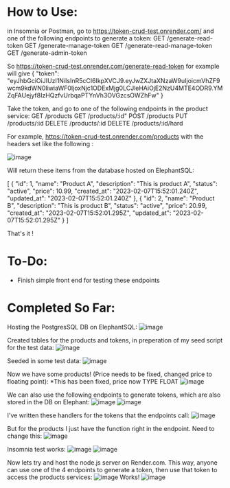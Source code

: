 # How to Use:
in Insomnia or Postman, go to https://token-crud-test.onrender.com/ and one of the following endpoints to generate a token:
GET /generate-read-token
GET /generate-manage-token
GET /generate-read-manage-token
GET /generate-admin-token

So https://token-crud-test.onrender.com/generate-read-token for example will give 
{
	"token": "eyJhbGciOiJIUzI1NiIsInR5cCI6IkpXVCJ9.eyJwZXJtaXNzaW9uIjoicmVhZF9wcm9kdWN0IiwiaWF0IjoxNjc1ODExMjg0LCJleHAiOjE2NzU4MTE4ODR9.YMZqFAUejyf8IzHQzfvUrbqaPTYnVh3OVGzcsOWZhFw"
}

Take the token, and go to one of the following endpoints in the product service:
GET /products
GET /products/:id"
POST /products
PUT /products/:id
DELETE /products/:id
DELETE /products/:id/hard

For example, https://token-crud-test.onrender.com/products with the headers set like the following : 

![image](https://user-images.githubusercontent.com/95140821/217388097-6f7a8cc6-acb3-4ed4-a816-537339036d5f.png)

Will return these items from the database hosted on ElephantSQL:

[
	{
		"id": 1,
		"name": "Product A",
		"description": "This is product A",
		"status": "active",
		"price": 10.99,
		"created_at": "2023-02-07T15:52:01.240Z",
		"updated_at": "2023-02-07T15:52:01.240Z"
	},
	{
		"id": 2,
		"name": "Product B",
		"description": "This is product B",
		"status": "active",
		"price": 20.99,
		"created_at": "2023-02-07T15:52:01.295Z",
		"updated_at": "2023-02-07T15:52:01.295Z"
	}
]

That's it !

# To-Do:
- Finish simple front end for testing these endpoints

# Completed So Far:
Hosting the PostgresSQL DB on ElephantSQL:
![image](https://user-images.githubusercontent.com/95140821/217340093-de2b508a-5eb6-45f2-b417-1d62feb88858.png)

Created tables for the products and tokens, in preperation of my seed script for the test data:
![image](https://user-images.githubusercontent.com/95140821/217340291-2175765e-b011-42c6-ad37-b2fe0bc6e6cf.png)

Seeded in some test data:
![image](https://user-images.githubusercontent.com/95140821/217340389-e68b133c-2fec-45d8-b8c2-a04f0bacd0a7.png)

Now we have some products! (Price needs to be fixed, changed price to floating point):
*This has been fixed, price now TYPE FLOAT
![image](https://user-images.githubusercontent.com/95140821/217340567-a1a2d5d2-f6d9-4939-9ad7-16d245f894ef.png)

We can also use the following endpoints to generate tokens, which are also stored in the DB on Elephant:
![image](https://user-images.githubusercontent.com/95140821/217340750-5eac3798-e563-4f33-8ccd-f7df2e01bb31.png)
![image](https://user-images.githubusercontent.com/95140821/217340788-7e9f18f0-62af-4702-ae32-5a0ac5203841.png)

I've written these handlers for the tokens that the endpoints call:
![image](https://user-images.githubusercontent.com/95140821/217340901-c9a65344-3f00-470e-8979-22a998542a08.png)

But for the products I just have the function right in the endpoint. Need to change this:
![image](https://user-images.githubusercontent.com/95140821/217340984-490bd72d-a40f-4ef1-928b-45e04abe23d1.png)

Insomnia test works: 
![image](https://user-images.githubusercontent.com/95140821/217383413-f977a685-8e99-4c38-87f3-2334998cd29b.png)
![image](https://user-images.githubusercontent.com/95140821/217383454-903727ef-901f-4d2e-bd6e-22a621181db7.png)

Now lets try and host the node.js server on Render.com. This way, anyone can use one of the 4 endpoints to generate a token, then use that token to access the products services:
![image](https://user-images.githubusercontent.com/95140821/217386466-9bc09fe2-9aea-433b-bf3c-d6bb685100d7.png)
Works!
![image](https://user-images.githubusercontent.com/95140821/217387136-a9a9a8f6-007f-415e-9fe9-56309a5ae3e9.png)








